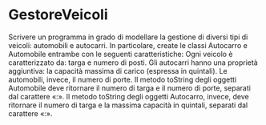 # GestoreVeicoli
Scrivere un programma in grado di modellare la gestione di diversi tipi di veicoli: automobili e autocarri. 
In particolare, create le classi Autocarro e Automobile entrambe con le seguenti caratteristiche: Ogni veicolo è caratterizzato da:  targa e numero di posti. 
Gli autocarri hanno una proprietà aggiuntiva: la capacità massima di carico (espressa in quintali).
Le automobili, invece, il numero di porte. 
Il metodo toString degli oggetti Automobile deve ritornare il numero di targa e il numero di porte, separati dal carattere «:». 
Il metodo toString degli oggetti Autocarro, invece, deve ritornare il numero di targa e la massima capacità in quintali, separati dal carattere «:». 
